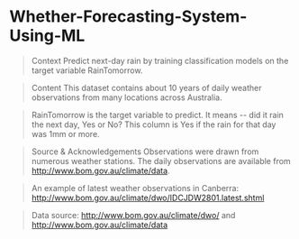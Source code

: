 # Whether-Forecasting-System-Using-ML

>Context
>Predict next-day rain by training classification models on the target variable RainTomorrow.

>Content
>This dataset contains about 10 years of daily weather observations from many locations across Australia.

>RainTomorrow is the target variable to predict. It means -- did it rain the next day, Yes or No? This column is Yes if the rain for that day was 1mm or more.

>Source & Acknowledgements
>Observations were drawn from numerous weather stations. The daily observations are available from http://www.bom.gov.au/climate/data.

>An example of latest weather observations in Canberra: http://www.bom.gov.au/climate/dwo/IDCJDW2801.latest.shtml

>Data source: http://www.bom.gov.au/climate/dwo/ and http://www.bom.gov.au/climate/data
